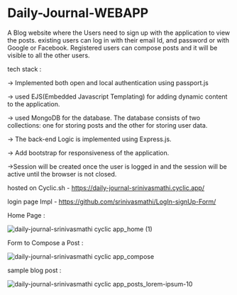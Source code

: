 # Daily-Journal-WEBAPP

A Blog website where the Users need to sign up with the application to view the posts.
existing users can log in with their email Id, and password or with Google or Facebook.
Registered users can compose posts and it will be visible to all the other users.


tech stack : 

-> Implemented both open and local authentication using passport.js

-> used EJS(Embedded Javascript Templating) for adding dynamic content to the application.

-> used MongoDB for the database. The database consists of two collections: one for storing posts and the other for storing user data.

-> The back-end Logic is implemented using Express.js.

-> Add bootstrap for responsiveness of the application.

->Session will be created once the user is logged in and the session will be active until the browser is not closed.



hosted on Cyclic.sh - https://daily-journal-srinivasmathi.cyclic.app/

login page Impl - https://github.com/srinivasmathi/LogIn-signUp-Form/



Home Page : 

![daily-journal-srinivasmathi cyclic app_home (1)](https://github.com/srinivasmathi/Daily-Journal-WEBAPP/assets/82605661/227e577e-c672-4087-b826-f86bd09bb60e)


Form to Compose a Post : 

![daily-journal-srinivasmathi cyclic app_compose](https://github.com/srinivasmathi/Daily-Journal-WEBAPP/assets/82605661/a25e510f-2ae4-4fe2-8e06-ca33bba57a4d)


sample blog post :

![daily-journal-srinivasmathi cyclic app_posts_lorem-ipsum-10](https://github.com/srinivasmathi/Daily-Journal-WEBAPP/assets/82605661/c669a1ca-367b-4a6d-a27d-bd3202536ebc)
